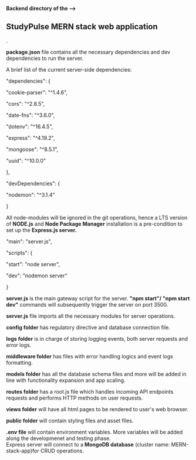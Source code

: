 <p><h4>Backend directory of the --> </h4></p> <h2>StudyPulse MERN stack web application</h2>. <p><b>package.json</b> file contains all the necessary dependencies and dev dependencies to run the server.<p>
<p>A brief list of the current server-side dependencies:</p>
<p>"dependencies": {</p>
   <p> "cookie-parser": "^1.4.6",</p>
    <p>"cors": "^2.8.5",</p>
   <p> "date-fns": "^3.6.0",</p>
   <p> "dotenv": "^16.4.5",</p>
   <p> "express": "^4.19.2",</p>
   <p> "mongoose": "^8.5.1",</p>
   <p> "uuid": "^10.0.0"</p>
 <p> },</p>
 <p> "devDependencies": {</p>
    <p>"nodemon": "^3.1.4"</p>
 <p> }</p>
<p>All node-modules will be ignored in the git operations, hence a LTS version of <b>NODE.js</b> and <b>Node Package Manager</b> installation is a pre-condition to set up the <b>Express.js server.</b> 
<p>"main": "server.js",</p>
 <p> "scripts": {</p>
   <p> "start": "node server",</p>
   <p> "dev": "nodemon server"</p>
 <p> }</p>
<p><b>server.js</b> is the main gateway script for the server. <b>"npm start"/ "npm start dev"</b> commands will subsequently trigger the server on port 3500. </br>

<b>server.js</b> file imports all the necessary modules for server operations. </br>

<b>config folder</b> has regulatory directive and database connection file.</br> 

<b>logs folder</b> is in charge of storing logging events, both server requests and error logs.</br>

<b>middleware folder</b> has files with error handling logics and event logs formatting. </br>

<b>models folder</b> has all the database schema files and more will be added in line with functionality expansion and app scaling. </br>

<b>routes folder</b>  has a root.js file which handles incoming API endpoints requests and performs HTTP methods on user requests. </br>

<b>views folder</b> will have all html pages to be rendered to user's web browser. </br>

<b>public folder</b> will contain styling files and asset files. </br>

<b>.env file</b> will contain environment variables. More variables will be added along the developmenet and testing phase. </br>
Express server will connect to a<b> MongoDB database</b> (cluster name: MERN-stack-app)for CRUD operations.</p>

